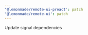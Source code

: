 ```yaml
---
'@lemonmade/remote-ui-preact': patch
'@lemonmade/remote-ui': patch
---
```


Update signal dependencies
